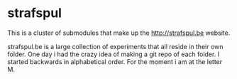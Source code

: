 strafspul
=========

This is a cluster of submodules that make up the http://strafspul.be website.

strafspul.be is a large collection of experiments that all reside in their own folder.
One day i had the crazy idea of making a git repo of each folder. I started backwards in alphabetical order. For the moment i am at the letter M.
